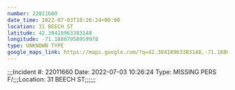 ```yaml
---
number: 22011660
date_time: 2022-07-03T10:26:24+00:00
location: 31 BEECH ST
latitude: 42.38418963383148
longitude: -71.18807958959978
type: UNKNOWN TYPE
google_maps_link: https://maps.google.com/?q=42.38418963383148,-71.18807958959978
---
```


;;;Incident #: 22011660   Date: 2022-07-03 10:26:24   Type: MISSING PERS F/;;;Location: 31 BEECH ST;;;;;;
